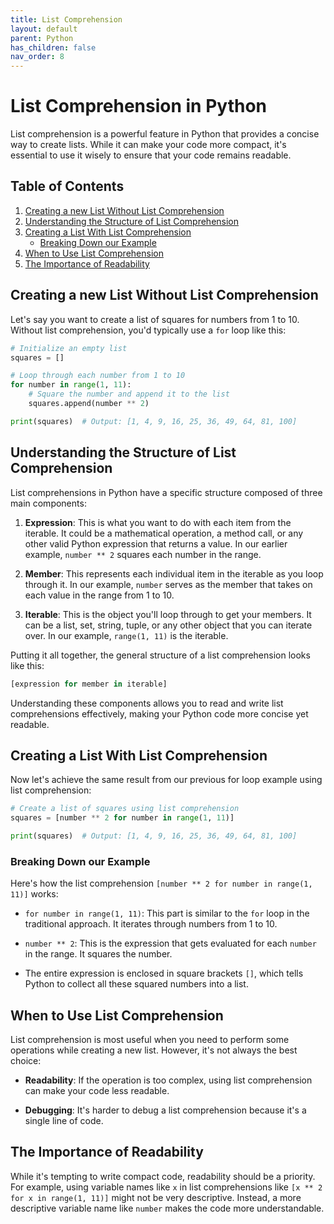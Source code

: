 ```yaml
---
title: List Comprehension
layout: default
parent: Python
has_children: false
nav_order: 8
---
```


# List Comprehension in Python

List comprehension is a powerful feature in Python that provides a concise way to create lists. While it can make your code more compact, it's essential to use it wisely to ensure that your code remains readable.

## Table of Contents
1. [Creating a new List Without List Comprehension](#creating-a-new-list-without-list-comprehension)
2. [Understanding the Structure of List Comprehension](#understanding-the-structure-of-list-comprehension)
3. [Creating a List With List Comprehension](#creating-a-list-with-list-comprehension)
    - [Breaking Down our Example](#breaking-down-our-example)
4. [When to Use List Comprehension](#when-to-use-list-comprehension)
5. [The Importance of Readability](#the-importance-of-readability)

## Creating a new List Without List Comprehension

Let's say you want to create a list of squares for numbers from 1 to 10. Without list comprehension, you'd typically use a `for` loop like this:

```python
# Initialize an empty list
squares = []

# Loop through each number from 1 to 10
for number in range(1, 11):
    # Square the number and append it to the list
    squares.append(number ** 2)

print(squares)  # Output: [1, 4, 9, 16, 25, 36, 49, 64, 81, 100]
```

## Understanding the Structure of List Comprehension

List comprehensions in Python have a specific structure composed of three main components:

1. **Expression**: This is what you want to do with each item from the iterable. It could be a mathematical operation, a method call, or any other valid Python expression that returns a value. In our earlier example, `number ** 2` squares each number in the range.

2. **Member**: This represents each individual item in the iterable as you loop through it. In our example, `number` serves as the member that takes on each value in the range from 1 to 10.

3. **Iterable**: This is the object you'll loop through to get your members. It can be a list, set, string, tuple, or any other object that you can iterate over. In our example, `range(1, 11)` is the iterable.

Putting it all together, the general structure of a list comprehension looks like this:

```python
[expression for member in iterable]
```

Understanding these components allows you to read and write list comprehensions effectively, making your Python code more concise yet readable.

## Creating a List With List Comprehension

Now let's achieve the same result from our previous for loop example using list comprehension:

```python
# Create a list of squares using list comprehension
squares = [number ** 2 for number in range(1, 11)]

print(squares)  # Output: [1, 4, 9, 16, 25, 36, 49, 64, 81, 100]
```

### Breaking Down our Example

Here's how the list comprehension `[number ** 2 for number in range(1, 11)]` works:

- `for number in range(1, 11)`: This part is similar to the `for` loop in the traditional approach. It iterates through numbers from 1 to 10.
  
- `number ** 2`: This is the expression that gets evaluated for each `number` in the range. It squares the number.

- The entire expression is enclosed in square brackets `[]`, which tells Python to collect all these squared numbers into a list.

## When to Use List Comprehension

List comprehension is most useful when you need to perform some operations while creating a new list. However, it's not always the best choice:

- **Readability**: If the operation is too complex, using list comprehension can make your code less readable.
  
- **Debugging**: It's harder to debug a list comprehension because it's a single line of code.

## The Importance of Readability

While it's tempting to write compact code, readability should be a priority. For example, using variable names like `x` in list comprehensions like `[x ** 2 for x in range(1, 11)]` might not be very descriptive. Instead, a more descriptive variable name like `number` makes the code more understandable.
